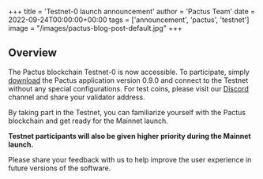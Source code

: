 +++
title = 'Testnet-0 launch announcement'
author = 'Pactus Team'
date = 2022-09-24T00:00:00+00:00
tags = ['announcement', 'pactus', 'testnet']
image = "/images/pactus-blog-post-default.jpg"
+++

## Overview

The Pactus blockchain Testnet-0 is now accessible.
To participate, simply [download](/download) the Pactus application version 0.9.0 and
connect to the Testnet without any special configurations.
For test coins, please visit our [Discord](https://discord.gg/H5vZkNnXCu) channel and share your validator address.

By taking part in the Testnet, you can familiarize yourself with the Pactus blockchain and
get ready for the Mainnet launch.

**Testnet participants will also be given higher priority during the Mainnet launch.**

Please share your feedback with us to help improve the user experience in future versions of the software.
